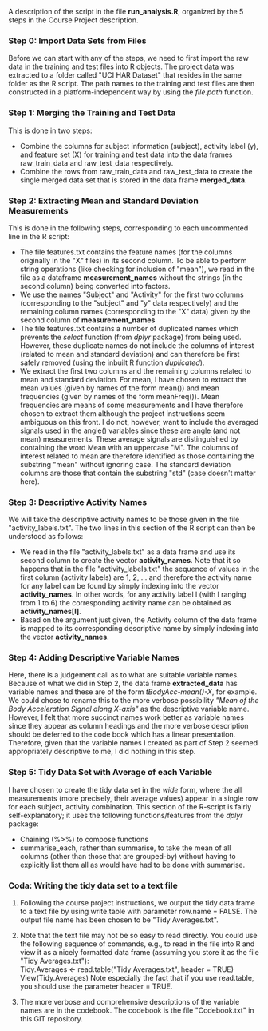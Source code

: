 A description of the script in the file **run\_analysis.R**, organized
by the 5 steps in the Course Project description.

### Step 0: Import Data Sets from Files

Before we can start with any of the steps, we need to first import the
raw data in the training and test files into R objects. The project
data was extracted to a folder called "UCI HAR Dataset" that resides
in the same folder as the R script. The path names to the training and
test files are then constructed in a platform-independent way by using 
the *file.path* function.

### Step 1: Merging the Training and Test Data

This is done in two steps:
* Combine the columns for subject information (subject), activity label (y), and
feature set (X) for training and test data into the data frames
raw_train_data and raw_test_data respectively. 
* Combine the rows from raw_train_data and raw_test_data to create the
single merged data set that is stored in the data frame **merged_data**.

### Step 2: Extracting Mean and Standard Deviation Measurements

This is done in the following steps, corresponding to each uncommented
line in the R script:
* The file features.txt contains the feature names (for the columns
originally in the "X" files) in its second column. To be able to
perform string operations (like checking for inclusion of "mean"), we
read in the file as a dataframe **measurement_names** without the
strings (in the second column) being converted into factors.
* We use the names "Subject" and "Activity" for the first two columns
(corresponding to the "subject" and "y" data respectively) and the
remaining column names (corresponding to the "X" data) given by the
second column of **measurement_names**
* The file features.txt contains a number of duplicated names which
prevents the *select* function (from *dplyr* package) from being
used. However, these duplicate names do not include the columns of
interest (related to mean and standard deviation) and can therefore be
first safely removed (using the inbuilt R function *duplicated*).
* We extract the first two columns and the remaining columns related
to mean and standard deviation. For mean, I have chosen to extract the
mean values (given by names of the form mean()) and mean frequencies
(given by names of the form meanFreq()). Mean frequencies are means of
some measurements and I have therefore chosen to extract them although
the project instructions seem ambiguous on this front. I do not,
however, want to include the averaged signals used in the angle()
variables since these are angle (and not mean) measurements. These
average signals are distinguished by containing the word Mean with an
uppercase "M". The columns of interest related to mean are therefore
identified as those containing the substring "mean" without ignoring
case. The standard deviation columns are those that contain the
substring "std" (case doesn't matter here).   

### Step 3: Descriptive Activity Names

We will take the descriptive activity names to be those given in the
file "activity_labels.txt". The two lines in this section of the R
script can then be understood as follows: 
* We read in the file "activity_labels.txt" as a data frame and use
its second column to create the vector **activity_names**. Note that
it so happens that in the file "activity_labels.txt" the sequence of 
values in the first column (activity labels) are 1, 2, ... and
therefore the activity name for any label can be found by simply
indexing into the vector **activity_names**. In other words, for any
activity label l (with l ranging from 1 to 6) the corresponding
activity name can be obtained as **activity_names[l]**. 
* Based on the argument just given, the Activity column of the data
frame is mapped to its corresponding descriptive name by simply
indexing into the vector **activity_names**. 

### Step 4: Adding Descriptive Variable Names

Here, there is a judgement call as to what are suitable variable
names. Because of what we did in Step 2, the data frame
**extracted_data** has variable names and these are of the form
*tBodyAcc-mean()-X*, for example. We could chose to rename this to the
more verbose possibility *"Mean of the Body Acceleration Signal along
X-axis"* as the descriptive variable name. However, I felt that more
succinct names work better as variable names since they appear as
column headings and the more verbose description should be deferred to
the code book which has a linear presentation. Therefore, given that
the variable names I created as part of Step 2 seemed appropriately
descriptive to me, I did nothing in this step.

### Step 5: Tidy Data Set with Average of each Variable

I have chosen to create the tidy data set in the *wide* form, where
the all measurements (more precisely, their average values) appear in
a single row for each subject, activity combination. This section of
the R-script is fairly self-explanatory; it uses the following
functions/features from the *dplyr* package:
* Chaining (%>%) to compose functions
* summarise_each, rather than summarise, to take the mean of all
columns (other than those that are grouped-by) without having to
explicitly list them all as would have had to be done with summarise.

### Coda: Writing the tidy data set to a text file

1. Following the course project instructions, we output the tidy data
frame to a text file by using write.table with parameter row.name =
FALSE. The output file name has been chosen to be "Tidy Averages.txt".

2. Note that the text file may not be so easy to read directly. You
could use the following sequence of commands, e.g., to read in the
file into R and view it as a nicely formatted data frame (assuming you
store it as the file "Tidy Averages.txt"):   
    Tidy.Averages <- read.table("Tidy Averages.txt", header = TRUE)
    View(Tidy.Averages)
Note especially the fact that if you use read.table, you should use
the parameter header = TRUE.

3. The more verbose and comprehensive descriptions of the variable
names are in the codebook. The codebook is the file "Codebook.txt" in
this GIT repository. 

